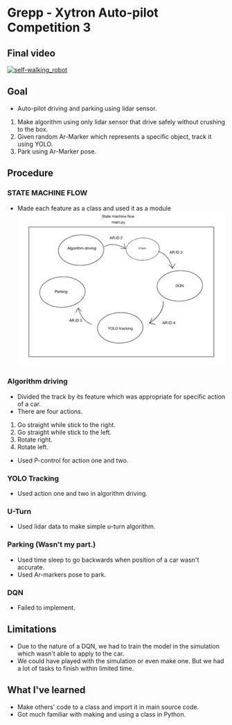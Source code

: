 # Grepp - Xytron Auto-pilot Competition 3

## Final video
[![self-walking_robot](http://img.youtube.com/vi/tjBB7lXfRII/0.jpg)](https://www.youtube.com/watch?v=tjBB7lXfRII)

## Goal
* Auto-pilot driving and parking using lidar sensor.
1. Make algorithm using only lidar sensor that drive safely without crushing to the box.
2. Given random Ar-Marker which represents a specific object, track it using YOLO.
3. Park using Ar-Marker pose.

## Procedure

### STATE MACHINE FLOW

* Made each feature as a class and used it as a module
![ex_screenshot1](./img/1.jpg)


### Algorithm driving
* Divided the track by its feature which was appropriate for specific action of a car.
* There are four actions. 
1. Go straight while stick to the right.
2. Go straight while stick to the left.
3. Rotate right.
4. Rotate left.
* Used P-control for action one and two.

### YOLO Tracking
* Used action one and two in algorithm driving.

### U-Turn
* Used lidar data to make simple u-turn algorithm.

### Parking (Wasn't my part.)
* Used time sleep to go backwards when position of a car wasn't accurate.
* Used Ar-markers pose to park.

### DQN
* Failed to implement.


## Limitations
* Due to the nature of a DQN, we had to train the model in the simulation which wasn't able to apply to the car.
* We could have played with the simulation or even make one. But we had a lot of tasks to finish within limited time.


## What I've learned
* Make others' code to a class and import it in main source code.
* Got much familiar with making and using a class in Python.









